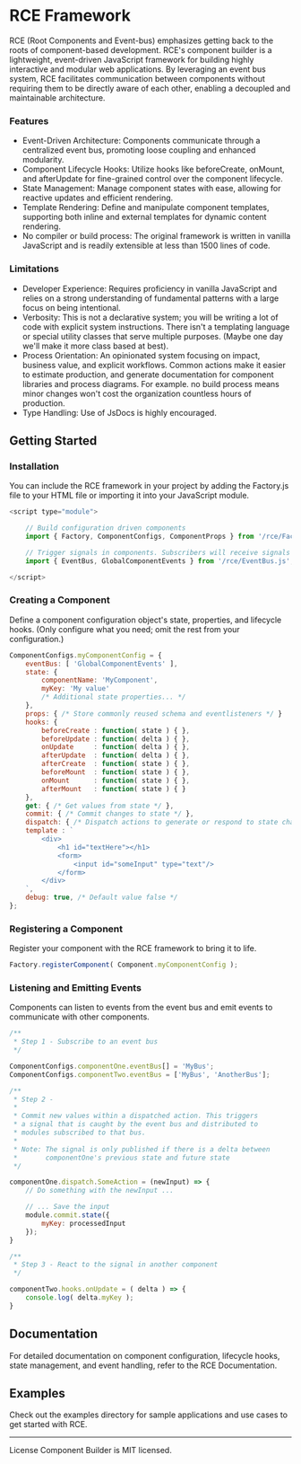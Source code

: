 # RCE Framework

RCE (Root Components and Event-bus) emphasizes getting back to the roots of component-based development. RCE's component builder is a lightweight, event-driven JavaScript framework for building highly interactive and modular web applications. By leveraging an event bus system, RCE facilitates communication between components without requiring them to be directly aware of each other, enabling a decoupled and maintainable architecture. 

### Features
- Event-Driven Architecture: Components communicate through a centralized event bus, promoting loose coupling and enhanced modularity.
- Component Lifecycle Hooks: Utilize hooks like beforeCreate, onMount, and afterUpdate for fine-grained control over the component lifecycle.
- State Management: Manage component states with ease, allowing for reactive updates and efficient rendering.
- Template Rendering: Define and manipulate component templates, supporting both inline and external templates for dynamic content rendering.
- No compiler or build process: The original framework is written in vanilla JavaScript and is readily extensible at less than 1500 lines of code. 

### Limitations
- Developer Experience: Requires proficiency in vanilla JavaScript and relies on a strong understanding of fundamental patterns with a large focus on being intentional.
- Verbosity: This is not a declarative system; you will be writing a lot of code with explicit system instructions. There isn't a templating language or special utility classes that serve multiple purposes. (Maybe one day we'll make it more class based at best).
- Process Orientation: An opinionated system focusing on impact, business value, and explicit workflows. Common actions make it easier to estimate production, and generate documentation for component libraries and process diagrams. For example. no build process means minor changes won't cost the organization countless hours of production.
- Type Handling: Use of JsDocs is highly encouraged.

## Getting Started
### Installation
You can include the RCE framework in your project by adding the Factory.js file to your HTML file or importing it into your JavaScript module.

``` javascript
<script type="module">

    // Build configuration driven components
    import { Factory, ComponentConfigs, ComponentProps } from '/rce/Factory.js';

    // Trigger signals in components. Subscribers will receive signals and can react
    import { EventBus, GlobalComponentEvents } from '/rce/EventBus.js';  

</script>
```

### Creating a Component
Define a component configuration object's state, properties, and lifecycle hooks. (Only configure what you need; omit the rest from your configuration.)

``` javascript
ComponentConfigs.myComponentConfig = {
    eventBus: [ 'GlobalComponentEvents' ],
    state: {
        componentName: 'MyComponent',
        myKey: 'My value'
        /* Additional state properties... */
    },
    props: { /* Store commonly reused schema and eventlisteners */ }
    hooks: {
        beforeCreate : function( state ) { },
        beforeUpdate : function( delta ) { }, 
        onUpdate     : function( delta ) { },
        afterUpdate  : function( delta ) { }, 
        afterCreate  : function( state ) { },
        beforeMount  : function( state ) { }, 
        onMount      : function( state ) { },                
        afterMount   : function( state ) { }
    },
    get: { /* Get values from state */ },
    commit: { /* Commit changes to state */ },
    dispatch: { /* Dispatch actions to generate or respond to state change */ },
    template : `
        <div>
            <h1 id="textHere"></h1>
            <form>
                <input id="someInput" type="text"/>
            </form>
        </div>
    `, 
    debug: true, /* Default value false */
};
```

### Registering a Component
Register your component with the RCE framework to bring it to life.

``` javascript
Factory.registerComponent( Component.myComponentConfig );
```

### Listening and Emitting Events
Components can listen to events from the event bus and emit events to communicate with other components.

``` javascript
/**
 * Step 1 - Subscribe to an event bus
 */

ComponentConfigs.componentOne.eventBus[] = 'MyBus';
ComponentConfigs.componentTwo.eventBus = ['MyBus', 'AnotherBus'];

/**
 * Step 2 - 
 * 
 * Commit new values within a dispatched action. This triggers 
 * a signal that is caught by the event bus and distributed to 
 * modules subscribed to that bus. 
 * 
 * Note: The signal is only published if there is a delta between 
 *       componentOne's previous state and future state
 */

componentOne.dispatch.SomeAction = (newInput) => {
    // Do something with the newInput ...

    // ... Save the input
    module.commit.state({
        myKey: processedInput
    });
} 

/**
 * Step 3 - React to the signal in another component
 */

componentTwo.hooks.onUpdate = ( delta ) => {
    console.log( delta.myKey );
}
```

## Documentation
For detailed documentation on component configuration, lifecycle hooks, state management, and event handling, refer to the RCE Documentation.

## Examples
Check out the examples directory for sample applications and use cases to get started with RCE.


---
License
Component Builder is MIT licensed.